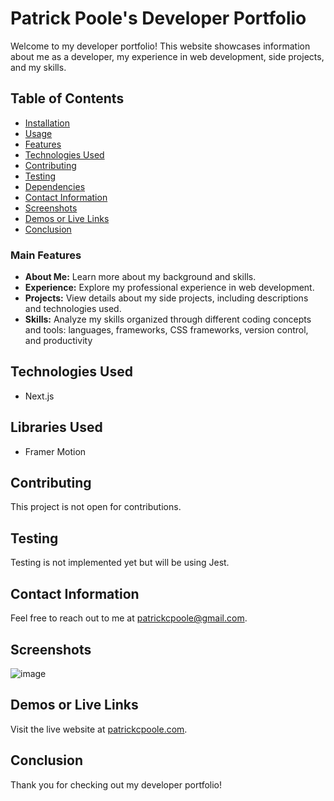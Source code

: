 # Patrick Poole's Developer Portfolio

Welcome to my developer portfolio! This website showcases information about me as a developer, my experience in web development, side projects, and my skills.

## Table of Contents
- [Installation](#installation)
- [Usage](#usage)
- [Features](#features)
- [Technologies Used](#technologies-used)
- [Contributing](#contributing)
- [Testing](#testing)
- [Dependencies](#dependencies)
- [Contact Information](#contact-information)
- [Screenshots](#screenshots)
- [Demos or Live Links](#demos-or-live-links)
- [Conclusion](#conclusion)

### Main Features
- **About Me:** Learn more about my background and skills.
- **Experience:** Explore my professional experience in web development.
- **Projects:** View details about my side projects, including descriptions and technologies used.
- **Skills:** Analyze my skills organized through different coding concepts and tools: languages, frameworks, CSS frameworks, version control, and productivity


## Technologies Used
- Next.js



## Libraries Used
- Framer Motion

## Contributing
This project is not open for contributions.

## Testing
Testing is not implemented yet but will be using Jest.

## Contact Information
Feel free to reach out to me at [patrickcpoole@gmail.com](mailto:patrickcpoole@gmail.com).

## Screenshots
![image](https://amplify-venu20-dev-131644-deployment.s3.amazonaws.com/portfolio-screenshots/Portfolio+Screen+Shot+2023-12-05+at+11.32.03+AM.png)

## Demos or Live Links
Visit the live website at [patrickcpoole.com](https://patrickcpoole.com).

## Conclusion
Thank you for checking out my developer portfolio!

